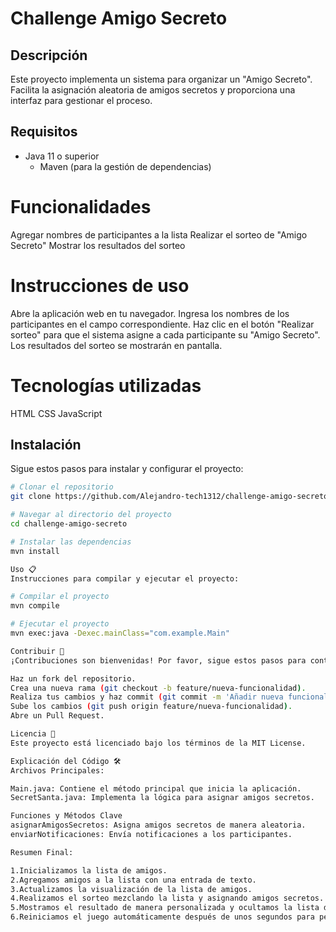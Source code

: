 # Challenge Amigo Secreto

## Descripción
Este proyecto implementa un sistema para organizar un "Amigo Secreto". Facilita la asignación aleatoria de amigos secretos y proporciona una interfaz para gestionar el proceso.

## Requisitos
- Java 11 o superior
  - Maven (para la gestión de dependencias)
 
# Funcionalidades
Agregar nombres de participantes a la lista
Realizar el sorteo de "Amigo Secreto"
Mostrar los resultados del sorteo

# Instrucciones de uso
Abre la aplicación web en tu navegador.
Ingresa los nombres de los participantes en el campo correspondiente.
Haz clic en el botón "Realizar sorteo" para que el sistema asigne a cada participante su "Amigo Secreto".
Los resultados del sorteo se mostrarán en pantalla.

# Tecnologías utilizadas
HTML
CSS
JavaScript

## Instalación
Sigue estos pasos para instalar y configurar el proyecto:

```bash
# Clonar el repositorio
git clone https://github.com/Alejandro-tech1312/challenge-amigo-secreto.git

# Navegar al directorio del proyecto
cd challenge-amigo-secreto

# Instalar las dependencias
mvn install

Uso 📋
Instrucciones para compilar y ejecutar el proyecto:

# Compilar el proyecto
mvn compile

# Ejecutar el proyecto
mvn exec:java -Dexec.mainClass="com.example.Main"

Contribuir 🤝
¡Contribuciones son bienvenidas! Por favor, sigue estos pasos para contribuir al proyecto

Haz un fork del repositorio.
Crea una nueva rama (git checkout -b feature/nueva-funcionalidad).
Realiza tus cambios y haz commit (git commit -m 'Añadir nueva funcionalidad').
Sube los cambios (git push origin feature/nueva-funcionalidad).
Abre un Pull Request.

Licencia 📝
Este proyecto está licenciado bajo los términos de la MIT License.

Explicación del Código 🛠️
Archivos Principales:

Main.java: Contiene el método principal que inicia la aplicación.
SecretSanta.java: Implementa la lógica para asignar amigos secretos.

Funciones y Métodos Clave
asignarAmigosSecretos: Asigna amigos secretos de manera aleatoria.
enviarNotificaciones: Envía notificaciones a los participantes.

Resumen Final:

1.Inicializamos la lista de amigos.
2.Agregamos amigos a la lista con una entrada de texto.
3.Actualizamos la visualización de la lista de amigos.
4.Realizamos el sorteo mezclando la lista y asignando amigos secretos.
5.Mostramos el resultado de manera personalizada y ocultamos la lista de amigos.
6.Reiniciamos el juego automáticamente después de unos segundos para permitir un nuevo sorteo.
